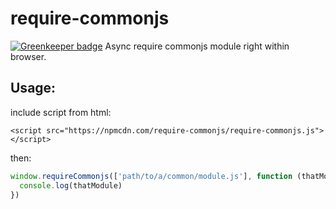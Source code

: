 # require-commonjs

[![Greenkeeper badge](https://badges.greenkeeper.io/amio/require-commonjs.svg)](https://greenkeeper.io/)
Async require commonjs module right within browser.

## Usage:

include script from html:
```
<script src="https://npmcdn.com/require-commonjs/require-commonjs.js"></script>
```

then:

```javascript
window.requireCommonjs(['path/to/a/common/module.js'], function (thatModule) {
  console.log(thatModule)
})
```
